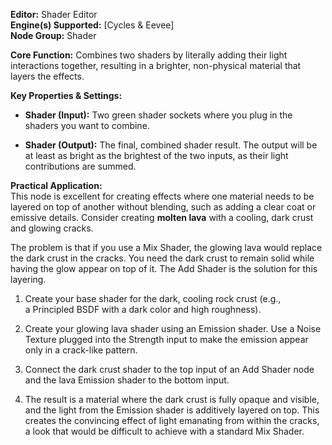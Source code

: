 **Editor:** Shader Editor  
**Engine(s) Supported:** [Cycles & Eevee]  
**Node Group:** Shader

**Core Function:** Combines two shaders by literally adding their light interactions together, resulting in a brighter, non-physical material that layers the effects.

**Key Properties & Settings:**

- **Shader (Input):** Two green shader sockets where you plug in the shaders you want to combine.
    
- **Shader (Output):** The final, combined shader result. The output will be at least as bright as the brightest of the two inputs, as their light contributions are summed.
    

**Practical Application:**  
This node is excellent for creating effects where one material needs to be layered on top of another without blending, such as adding a clear coat or emissive details. Consider creating **molten lava** with a cooling, dark crust and glowing cracks.

The problem is that if you use a Mix Shader, the glowing lava would replace the dark crust in the cracks. You need the dark crust to remain solid while having the glow appear on top of it. The Add Shader is the solution for this layering.

1. Create your base shader for the dark, cooling rock crust (e.g., a Principled BSDF with a dark color and high roughness).
    
2. Create your glowing lava shader using an Emission shader. Use a Noise Texture plugged into the Strength input to make the emission appear only in a crack-like pattern.
    
3. Connect the dark crust shader to the top input of an Add Shader node and the lava Emission shader to the bottom input.
    
4. The result is a material where the dark crust is fully opaque and visible, and the light from the Emission shader is additively layered on top. This creates the convincing effect of light emanating from within the cracks, a look that would be difficult to achieve with a standard Mix Shader.